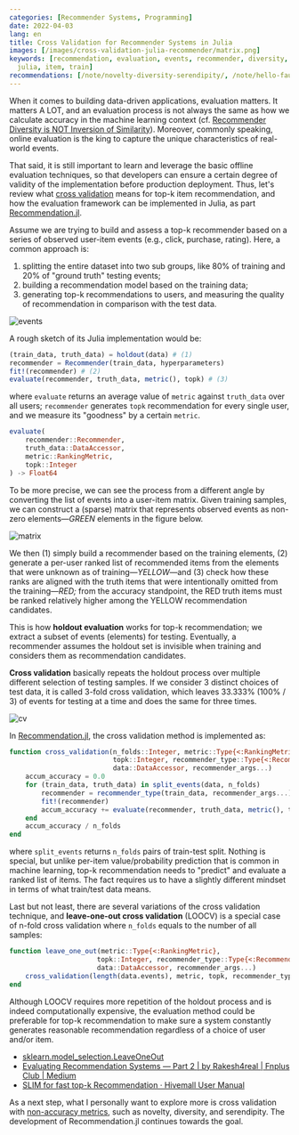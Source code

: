 ```yaml
---
categories: [Recommender Systems, Programming]
date: 2022-04-03
lang: en
title: Cross Validation for Recommender Systems in Julia
images: [/images/cross-validation-julia-recommender/matrix.png]
keywords: [recommendation, evaluation, events, recommender, diversity, cross, validation,
  julia, item, train]
recommendations: [/note/novelty-diversity-serendipity/, /note/hello-faust/, /note/juliacon-2022/]
---
```


When it comes to building data-driven applications, evaluation matters. It matters A LOT, and an evaluation process is not always the same as how we calculate accuracy in the machine learning context (cf. [Recommender Diversity is NOT Inversion of Similarity](/note/recommender-diversity/)). Moreover, commonly speaking, online evaluation is the king to capture the unique characteristics of real-world events.

That said, it is still important to learn and leverage the basic offline evaluation techniques, so that developers can ensure a certain degree of validity of the implementation before production deployment. Thus, let's review what [cross validation](https://en.wikipedia.org/wiki/Cross-validation) means for top-k item recommendation, and how the evaluation framework can be implemented in Julia, as part [Recommendation.jl](https://github.com/takuti/Recommendation.jl).

Assume we are trying to build and assess a top-k recommender based on a series of observed user-item events (e.g., click, purchase, rating). Here, a common approach is:

1. splitting the entire dataset into two sub groups, like 80% of training and 20% of "ground truth" testing events;
2. building a recommendation model based on the training data;
3. generating top-k recommendations to users, and measuring the quality of recommendation in comparison with the test data.

![events](/images/cross-validation-julia-recommender/events.png)

A rough sketch of its Julia implementation would be:

```julia
(train_data, truth_data) = holdout(data) # (1)
recommender = Recommender(train_data, hyperparameters)
fit!(recommender) # (2)
evaluate(recommender, truth_data, metric(), topk) # (3)
```

where `evaluate` returns an average value of `metric` against `truth_data` over all users; `recommender` generates `topk` recommendation for every single user, and we measure its "goodness" by a certain `metric`.

```julia
evaluate(
    recommender::Recommender,
    truth_data::DataAccessor,
    metric::RankingMetric,
    topk::Integer
) -> Float64
```

To be more precise, we can see the process from a different angle by converting the list of events into a user-item matrix. Given training samples, we can construct a (sparse) matrix that represents observed events as non-zero elements&mdash;*GREEN* elements in the figure below.

![matrix](/images/cross-validation-julia-recommender/matrix.png)

We then (1) simply build a recommender based on the training elements, (2) generate a per-user ranked list of recommended items from the elements that were unknown as of training&mdash;*YELLOW*&mdash;and (3) check how these ranks are aligned with the truth items that were intentionally omitted from the training&mdash;*RED;* from the accuracy standpoint, the RED truth items must be ranked relatively higher among the YELLOW recommendation candidates.

This is how **holdout evaluation** works for top-k recommendation; we extract a subset of events (elements) for testing. Eventually, a recommender assumes the holdout set is invisible when training and considers them as recommendation candidates.

**Cross validation** basically repeats the holdout process over multiple different selection of testing samples. If we consider 3 distinct choices of test data, it is called 3-fold cross validation, which leaves 33.333% (100% / 3) of events for testing at a time and does the same for three times.

![cv](/images/cross-validation-julia-recommender/cv.png)

In [Recommendation.jl](https://github.com/takuti/Recommendation.jl/blob/6082408aee29b4a5698dba0fbd1dbe450bd32699/src/evaluation/cross_validation.jl#L3-L14), the cross validation method is implemented as:

```julia
function cross_validation(n_folds::Integer, metric::Type{<:RankingMetric},
                          topk::Integer, recommender_type::Type{<:Recommender},
                          data::DataAccessor, recommender_args...)
    accum_accuracy = 0.0
    for (train_data, truth_data) in split_events(data, n_folds)
        recommender = recommender_type(train_data, recommender_args...)
        fit!(recommender)
        accum_accuracy += evaluate(recommender, truth_data, metric(), topk)
    end
    accum_accuracy / n_folds
end
```

where `split_events` returns `n_folds` pairs of train-test split. Nothing is special, but unlike per-item value/probability prediction that is common in machine learning, top-k recommendation needs to "predict" and evaluate a ranked list of items. The fact requires us to have a slightly different mindset in terms of what train/test data means.

Last but not least, there are several variations of the cross validation technique, and **leave-one-out cross validation** (LOOCV) is a special case of n-fold cross validation where `n_folds` equals to the number of all samples:

```julia
function leave_one_out(metric::Type{<:RankingMetric},
                      topk::Integer, recommender_type::Type{<:Recommender},
                      data::DataAccessor, recommender_args...)
    cross_validation(length(data.events), metric, topk, recommender_type, data, recommender_args...)
end
```

Although LOOCV requires more repetition of the holdout process and is indeed computationally expensive, the evaluation method could be preferable for top-k recommendation to make sure a system constantly generates reasonable recommendation regardless of a choice of user and/or item.

- [sklearn.model_selection.LeaveOneOut](https://scikit-learn.org/stable/modules/generated/sklearn.model_selection.LeaveOneOut.html)
- [Evaluating Recommendation Systems — Part 2 | by Rakesh4real | Fnplus Club | Medium](https://medium.com/fnplus/evaluating-recommender-systems-with-python-code-ae0c370c90be)
- [SLIM for fast top-k Recommendation · Hivemall User Manual](https://hivemall.incubator.apache.org/userguide/recommend/movielens_slim.html)

As a next step, what I personally want to explore more is cross validation with [non-accuracy metrics](/note/recommender-diversity/), such as novelty, diversity, and serendipity. The development of Recommendation.jl continues towards the goal.
